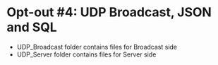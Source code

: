 # Opt-out #4: UDP Broadcast, JSON and SQL

* UDP_Broadcast folder contains files for Broadcast side
* UDP_Server folder contains files for Server side
